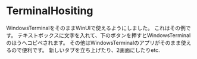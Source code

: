 # TerminalHositing
WindowsTerminalをそのままWinUIで使えるようにしました。
これはその例です。
テキストボックスに文字を入れて、下のボタンを押すとWindowsTerminalのほうへコピペされます。
その他はWindowsTerminalのアプリがそのまま使えるので便利です。
新しいタブを立ち上げたり、2画面にしたりetc.
